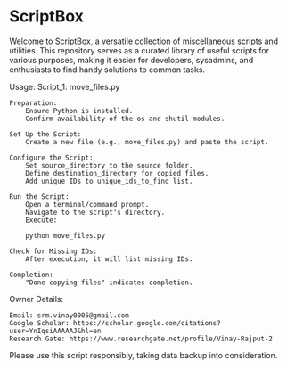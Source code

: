 # ScriptBox
Welcome to ScriptBox, a versatile collection of miscellaneous scripts and utilities. This repository serves as a curated library of useful scripts for various purposes, making it easier for developers, sysadmins, and enthusiasts to find handy solutions to common tasks.

Usage: Script_1: move_files.py

    Preparation:
        Ensure Python is installed.
        Confirm availability of the os and shutil modules.

    Set Up the Script:
        Create a new file (e.g., move_files.py) and paste the script.

    Configure the Script:
        Set source_directory to the source folder.
        Define destination_directory for copied files.
        Add unique IDs to unique_ids_to_find list.

    Run the Script:
        Open a terminal/command prompt.
        Navigate to the script's directory.
        Execute:

        python move_files.py

    Check for Missing IDs:
        After execution, it will list missing IDs.

    Completion:
        "Done copying files" indicates completion.

Owner Details:

    Email: srm.vinay0005@gmail.com
    Google Scholar: https://scholar.google.com/citations?user=YnIqsiAAAAAJ&hl=en
    Research Gate: https://www.researchgate.net/profile/Vinay-Rajput-2

Please use this script responsibly, taking data backup into consideration.
